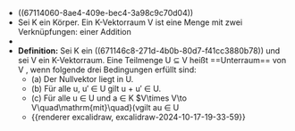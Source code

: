- ((67114060-8ae4-409e-bec4-3a98c9c70d04))
- Sei K ein Körper. Ein K-Vektorraum V ist eine Menge mit zwei Verknüpfungen: einer Addition
-
- **Definition:** Sei K ein ((671146c8-271d-4b0b-80d7-f41cc3880b78)) und sei V ein K-Vektorraum. Eine Teilmenge U ⊆ V heißt ==Unterraum== von V , wenn folgende drei Bedingungen erfüllt sind:
	- (a) Der Nullvektor liegt in U.
	- (b) Für alle u, u′ ∈ U gilt u + u′ ∈ U.
	- (c) Für alle u ∈ U und a ∈ K $V\times V\to V\quad\mathrm{mit}\quad}(vgilt au ∈ U
	- {{renderer excalidraw, excalidraw-2024-10-17-19-33-59}}